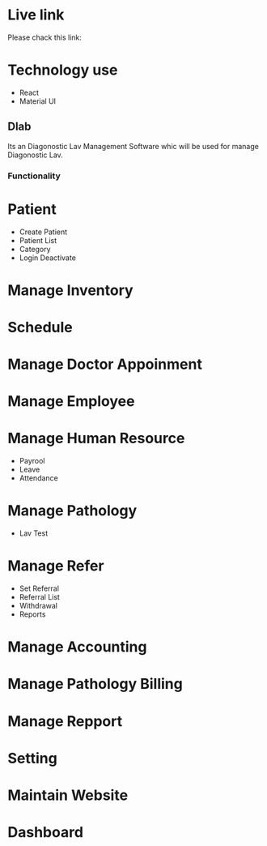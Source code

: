# Live link

Please chack this link:

# Technology use

- React
- Material UI

## Dlab

Its an Diagonostic Lav Management Software whic will be used for manage Diagonostic Lav.

### Functionality

# Patient

- Create Patient
- Patient List
- Category
- Login Deactivate

# Manage Inventory

# Schedule

# Manage Doctor Appoinment

# Manage Employee

# Manage Human Resource

- Payrool
- Leave
- Attendance

# Manage Pathology

- Lav Test

# Manage Refer

- Set Referral
- Referral List
- Withdrawal
- Reports

# Manage Accounting

# Manage Pathology Billing

# Manage Repport

# Setting

# Maintain Website

# Dashboard
